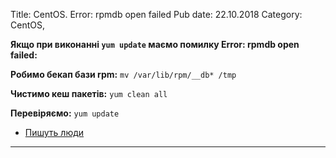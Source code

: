 Title: CentOS. Error: rpmdb open failed
Pub date: 22.10.2018
Category: CentOS, 

**Якщо при виконанні `yum update` маємо помилку Error: rpmdb open failed:**

**Робимо бекап бази rpm:**
`mv /var/lib/rpm/__db* /tmp`

**Чистимо кеш пакетів:**
`yum clean all`

**Перевіряємо:**
`yum update`

* <a href="https://www.ostechnix.com/solve-error-rpmdb-open-failed-error-centos/">Пишуть люди</a>

-----